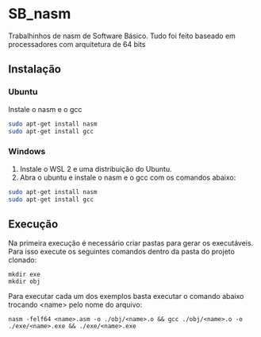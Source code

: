 # SB_nasm
Trabalhinhos de nasm de Software Básico.
Tudo foi feito baseado em processadores com arquitetura de 64 bits

## Instalação
### Ubuntu

Instale o nasm e o gcc
```sh
sudo apt-get install nasm
sudo apt-get install gcc
```

### Windows
1. Instale o WSL 2 e uma distribuição do Ubuntu.
2. Abra o ubuntu e instale o nasm e o gcc com os comandos abaixo:
```sh
sudo apt-get install nasm
sudo apt-get install gcc
```

## Execução
Na primeira execução é necessário criar pastas para gerar os executáveis. Para isso execute os seguintes comandos dentro da pasta do projeto clonado:

```shell
mkdir exe
mkdir obj 
```

Para executar cada um dos exemplos basta executar o comando abaixo trocando \<name> pelo nome do arquivo:
```shell
nasm -felf64 <name>.asm -o ./obj/<name>.o && gcc ./obj/<name>.o -o ./exe/<name>.exe && ./exe/<name>.exe
```